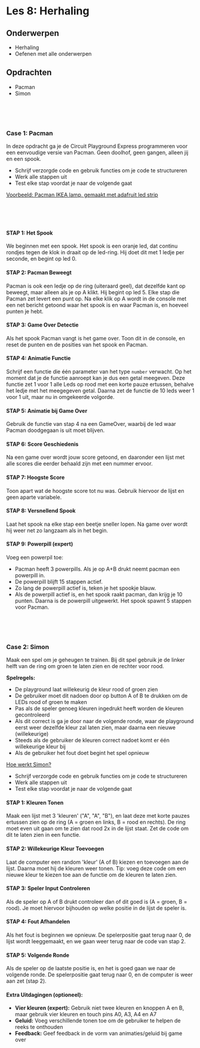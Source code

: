 # Les 8: Herhaling

## Onderwerpen

- Herhaling
- Oefenen met alle onderwerpen

<!--

- Herhaling niet hier, maar in de slides
- Alle concepten in cases

-->

## Opdrachten

- Pacman
- Simon

<br><bR><br>

### Case 1: Pacman

In deze opdracht ga je de Circuit Playground Express programmeren voor een eenvoudige versie van Pacman. Geen doolhof,
geen gangen, alleen jij en een spook.

- Schrijf verzorgde code en gebruik functies om je code te structureren
- Werk alle stappen uit
- Test elke stap voordat je naar de volgende gaat

[Voorbeeld: Pacman IKEA lamp, gemaakt met adafruit led strip](https://www.youtube.com/watch?v=uA1B6-CTotE)

<br><bR><br>

#### STAP 1: Het Spook

We beginnen met een spook. Het spook is een oranje led, dat continu rondjes tegen de klok in draait op de led-ring. Hij
doet dit met 1 ledje per seconde, en begint op led 0.

#### STAP 2: Pacman Beweegt

Pacman is ook een ledje op de ring (uiteraard geel), dat dezelfde kant op beweegt, maar alleen als je op A klikt. Hij
begint op led 5. Elke stap die Pacman zet levert een punt op. Na elke klik op A wordt in de console met een net bericht
getoond waar het spook is en waar Pacman is, en hoeveel punten je hebt.

#### STAP 3: Game Over Detectie

Als het spook Pacman vangt is het game over. Toon dit in de console, en reset de punten en de posities van het spook en
Pacman.

#### STAP 4: Animatie Functie

Schrijf een functie die één parameter van het type `number` verwacht. Op het moment dat je de functie aanroept kan je
dus een getal meegeven. Deze functie zet 1 voor 1 alle Leds op rood met een korte pauze ertussen, behalve het ledje met
het meegegeven getal. Daarna zet de functie de 10 leds weer 1 voor 1 uit, maar nu in omgekeerde volgorde.

#### STAP 5: Animatie bij Game Over

Gebruik de functie van stap 4 na een GameOver, waarbij de led waar Pacman doodgegaan is uit moet blijven.

#### STAP 6: Score Geschiedenis

Na een game over wordt jouw score getoond, en daaronder een lijst met alle scores die eerder behaald zijn met een
nummer ervoor.

#### STAP 7: Hoogste Score

Toon apart wat de hoogste score tot nu was. Gebruik hiervoor de lijst en geen aparte variabele.

#### STAP 8: Versnellend Spook

Laat het spook na elke stap een beetje sneller lopen. Na game over wordt hij weer net zo langzaam als in het begin.

#### STAP 9: Powerpill (expert)

Voeg een powerpil toe:

- Pacman heeft 3 powerpills. Als je op A+B drukt neemt pacman een powerpill in.
- De powerpill blijft 15 stappen actief.
- Zo lang de powerpill actief is, teken je het spookje blauw.
- Als de powerpill actief is, en het spook raakt pacman, dan krijg je 10 punten. Daarna is de powerpill uitgewerkt. Het
  spook spawnt 5 stappen voor Pacman.


<br><bR><br>


### Case 2: Simon

Maak een spel om je geheugen te trainen. Bij dit spel gebruik je de linker helft van de ring om groen te laten zien en
de rechter voor rood.

**Spelregels:**

- De playground laat willekeurig de kleur rood of groen zien
- De gebruiker moet dit nadoen door op button A of B te drukken om de LEDs rood of groen te maken
- Pas als de speler genoeg kleuren ingedrukt heeft worden de kleuren gecontroleerd
- Als dit correct is ga je door naar de volgende ronde, waar de playground eerst weer dezelfde kleur zal laten zien,
  maar daarna een nieuwe (willekeurige)
- Steeds als de gebruiker de kleuren correct nadoet komt er één willekeurige kleur bij
- Als de gebruiker het fout doet begint het spel opnieuw

[Hoe werkt Simon?](https://www.youtube.com/watch?v=1Yqj76Q4jJ4)

- Schrijf verzorgde code en gebruik functies om je code te structureren
- Werk alle stappen uit
- Test elke stap voordat je naar de volgende gaat

#### STAP 1: Kleuren Tonen

Maak een lijst met 3 'kleuren' ("A", "A", "B"), en laat deze met korte pauzes ertussen zien op de ring (A = groen en
links, B = rood en rechts). De ring moet even uit gaan om te zien dat rood 2x in de lijst staat. Zet de code om dit te
laten zien in een functie.

#### STAP 2: Willekeurige Kleur Toevoegen

Laat de computer een random 'kleur' (A of B) kiezen en toevoegen aan de lijst. Daarna moet hij de kleuren weer tonen.
Tip: voeg deze code om een nieuwe kleur te kiezen toe aan de functie om de kleuren te laten zien.

#### STAP 3: Speler Input Controleren

Als de speler op A of B drukt controleer dan of dit goed is (A = groen, B = rood). Je moet hiervoor bijhouden op welke
positie in de lijst de speler is.

#### STAP 4: Fout Afhandelen

Als het fout is beginnen we opnieuw. De spelerpositie gaat terug naar 0, de lijst wordt leeggemaakt, en we gaan weer
terug naar de code van stap 2.

#### STAP 5: Volgende Ronde

Als de speler op de laatste positie is, en het is goed gaan we naar de volgende ronde. De spelerpositie gaat terug naar
0, en de computer is weer aan zet (stap 2).

#### Extra Uitdagingen (optioneel):

- **Vier kleuren (expert):** Gebruik niet twee kleuren en knoppen A en B, maar gebruik vier kleuren en touch pins A0,
  A3, A4 en A7
- **Geluid:** Voeg verschillende tonen toe om de gebruiker te helpen de reeks te onthouden
- **Feedback:** Geef feedback in de vorm van animaties/geluid bij game over

